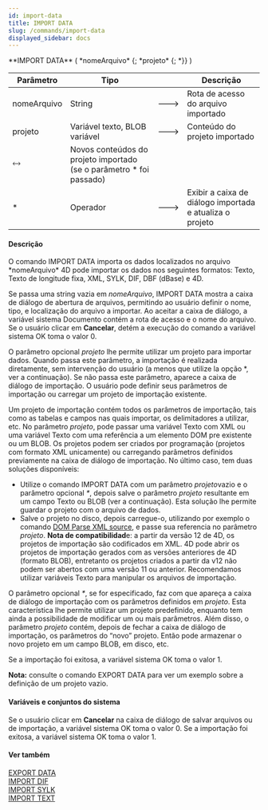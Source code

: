 ```yaml
---
id: import-data
title: IMPORT DATA
slug: /commands/import-data
displayed_sidebar: docs
---
```


<!--REF #_command_.IMPORT DATA.Syntax-->**IMPORT DATA** ( *nomeArquivo* {; *projeto* {; *}} )<!-- END REF-->
<!--REF #_command_.IMPORT DATA.Params-->
| Parâmetro | Tipo |  | Descrição |
| --- | --- | --- | --- |
| nomeArquivo | String | &#x1F852; | Rota de acesso do arquivo importado |
| projeto | Variável texto, BLOB variável | &#x1F852; | Conteúdo do projeto importado |
| &#x1F858; | Novos conteúdos do projeto importado (se o parâmetro * foi passado) |
| * | Operador | &#x1F852; | Exibir a caixa de diálogo importada e atualiza o projeto |

<!-- END REF-->

#### Descrição 

<!--REF #_command_.IMPORT DATA.Summary-->O comando IMPORT DATA importa os dados localizados no arquivo *nomeArquivo* 4D pode importar os dados nos seguintes formatos: Texto, Texto de longitude fixa, XML, SYLK, DIF, DBF (dBase) e 4D.<!-- END REF--> 

Se passa uma string vazia em *nomeArquivo*, IMPORT DATA mostra a caixa de diálogo de abertura de arquivos, permitindo ao usuário definir o nome, tipo, e localização do arquivo a importar. Ao aceitar a caixa de diálogo, a variável sistema Documento contém a rota de acesso e o nome do arquivo. Se o usuário clicar em **Cancelar**, detém a execução do comando a variável sistema OK toma o valor 0.

O parâmetro opcional *projeto* lhe permite utilizar um projeto para importar dados. Quando passa este parâmetro, a importação é realizada diretamente, sem intervenção do usuário (a menos que utilize la opção \*, ver a continuação). Se não passa este parâmetro, aparece a caixa de diálogo de importação. O usuário pode definir seus parâmetros de importação ou carregar um projeto de importação existente. 

Um projeto de importação contém todos os parâmetros de importação, tais como as tabelas e campos nas quais importar, os delimitadores a utilizar, etc. No parâmetro *projeto*, pode passar uma variável Texto com XML ou uma variável Texto com uma referência a um elemento DOM pre existente ou um BLOB. Os projetos podem ser criados por programação (projetos com formato XML unicamente) ou carregando parâmetros definidos previamente na caixa de diálogo de importação. No último caso, tem duas soluções disponíveis:

* Utilize o comando IMPORT DATA com um parâmetro *projeto*vazio e o parâmetro opcional *\**, depois salve o parâmetro *projeto* resultante em um campo Texto ou BLOB (ver a continuação). Esta solução lhe permite guardar o projeto com o arquivo de dados.
* Salve o projeto no disco, depois carregue-o, utilizando por exemplo o comando [DOM Parse XML source](dom-parse-xml-source.md), e passe sua referencia no parâmetro *projeto*.
**Nota de compatibilidad**e: a partir da versão 12 de 4D, os projetos de importação são codificados em XML. 4D pode abrir os projetos de importação gerados com as versões anteriores de 4D (formato BLOB), entretanto os projetos criados a partir da v12 não podem ser abertos com uma versão 11 ou anterior. Recomendamos utilizar variáveis Texto para manipular os arquivos de importação.   
  
O parâmetro opcional *\**, se for especificado, faz com que apareça a caixa de diálogo de importação com os parâmetros definidos em *projeto*. Esta característica lhe permite utilizar um projeto predefinido, enquanto tem ainda a possibilidade de modificar um ou mais parâmetros. Além disso, o parâmetro *projeto* contém, depois de fechar a caixa de diálogo de importação, os parâmetros do “novo” projeto. Então pode armazenar o novo projeto em um campo BLOB, em disco, etc. 

Se a importação foi exitosa, a variável sistema OK toma o valor 1.

**Nota:** consulte o comando EXPORT DATA para ver um exemplo sobre a definição de um projeto vazio. 

#### Variáveis e conjuntos do sistema 

Se o usuário clicar em **Cancelar** na caixa de diálogo de salvar arquivos ou de importação, a variável sistema OK toma o valor 0\. Se a importação foi exitosa, a variável sistema OK toma o valor 1.

#### Ver também 

[EXPORT DATA](export-data.md)  
[IMPORT DIF](import-dif.md)  
[IMPORT SYLK](import-sylk.md)  
[IMPORT TEXT](import-text.md)  